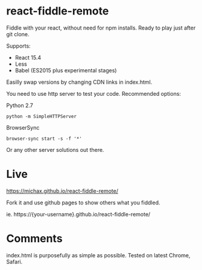 # react-fiddle-remote

Fiddle with your react, without need for npm installs. 
Ready to play just after git clone.

Supports:
* React 15.4
* Less
* Babel (ES2015 plus experimental stages)

Easilly swap versions by changing CDN links in index.html.

You need to use http server to test your code. Recommended options:

Python 2.7
```
python -m SimpleHTTPServer
```

BrowserSync 
```
browser-sync start -s -f '*'
```

Or any other server solutions out there.

# Live

https://michax.github.io/react-fiddle-remote/

Fork it and use github pages to show others what you fiddled.

ie. https://{your-username}.github.io/react-fiddle-remote/

# Comments

index.html is purposefully as simple as possible.
Tested on latest Chrome, Safari.

